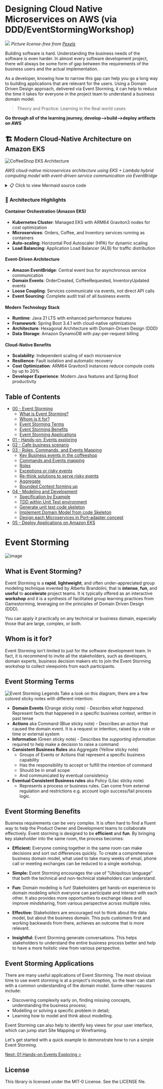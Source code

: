 # Designing Cloud Native Microservices on AWS  (via DDD/EventStormingWorkshop)

![](docs/img/coffee.jpg)
_Picture license-free from [Pexels](https://www.pexels.com/photo/background-beverage-breakfast-brown-414645/)_

Building software is hard. Understanding the business needs of the software is even harder. In almost every software development project, there will always be some form of gap between the requirements of the business users and the actual implementation.

As a developer, knowing how to narrow this gap can help you go a long way to building applications that are relevant for the users. Using a Domain Driven Design approach, delivered via Event Storming, it can help to reduce the time it takes for everyone in the project team to understand a business domain model.



> Theory and Practice: Learning in the Real world cases

**Go through all of the learning journey, develop-->build-->deploy artifacts on AWS**

## 🏗️ Modern Cloud-Native Architecture on Amazon EKS

![CoffeeShop EKS Architecture](docs/img/coffeeshop-eks-architecture.png)

*AWS cloud-native microservices architecture using EKS + Lambda hybrid computing model with event-driven service communication via EventBridge*

<details>
<summary>📋 Click to view Mermaid source code</summary>

```mermaid
graph TB
    %% External Users and Systems
    User[👤 Users] --> ALB[Application Load Balancer]
    Developer[👨‍💻 Developers] --> ECR[Amazon ECR<br/>Container Registry]
    
    %% Network Layer
    subgraph VPC["🌐 Amazon VPC (10.0.0.0/16)"]
        subgraph PublicSubnet["Public Subnet"]
            ALB
            NAT[NAT Gateway]
        end
        
        subgraph PrivateSubnet["Private Subnet"]
            %% EKS Cluster
            subgraph EKS["☸️ Amazon EKS Cluster"]
                subgraph Namespace["coffeeshop namespace"]
                    OrdersPod[📦 Orders Web<br/>Spring Boot 3.4.1<br/>Java 21]
                    CoffeePod[☕ Coffee Web<br/>Spring Boot 3.4.1<br/>Java 21]
                    InventoryPod[📋 Inventory Web<br/>Spring Boot 3.4.1<br/>Java 21]
                end
                
                subgraph SystemPods["System Components"]
                    ALBController[AWS Load Balancer Controller]
                    ClusterAutoscaler[Cluster Autoscaler]
                    MetricsServer[Metrics Server]
                    EBSCSIDriver[EBS CSI Driver]
                end
            end
            
            %% Lambda Functions
            subgraph Lambda["🔧 AWS Lambda"]
                CoffeeOrderHandler[Coffee Order Handler<br/>Java 21]
                InventoryHandler[Inventory Handler<br/>Java 21]
            end
        end
    end
    
    %% Data Layer
    subgraph DataLayer["💾 Data Layer"]
        DynamoOrder[(📊 DynamoDB<br/>Order Table)]
        DynamoCoffee[(☕ DynamoDB<br/>Coffee Table)]
        DynamoInventory[(📋 DynamoDB<br/>Inventory Table)]
    end
    
    %% Event-Driven Architecture
    subgraph EventDriven["📡 Event-Driven Architecture"]
        EventBridge[Amazon EventBridge<br/>Event Bus]
    end
    
    %% API Gateway
    subgraph APILayer["🌐 API Layer"]
        APIGateway[Amazon API Gateway<br/>REST API]
    end
    
    %% Monitoring and Observability
    subgraph Monitoring["📊 Monitoring & Observability"]
        CloudWatch[Amazon CloudWatch<br/>Metrics & Logs]
        Dashboard[CloudWatch Dashboard]
        SNS[Amazon SNS<br/>Alarm Notifications]
    end
    
    %% CI/CD Pipeline
    subgraph CICD["🚀 CI/CD Pipeline"]
        Pipeline[EKS Pipeline Stack<br/>Automated Deployment]
    end
    
    %% Connections
    ALB --> OrdersPod
    ALB --> CoffeePod
    ALB --> InventoryPod
    
    %% Microservices to Data
    OrdersPod --> DynamoOrder
    OrdersPod --> EventBridge
    CoffeePod --> DynamoCoffee
    InventoryPod --> DynamoInventory
    
    %% Lambda connections
    APIGateway --> CoffeeOrderHandler
    APIGateway --> InventoryHandler
    CoffeeOrderHandler --> DynamoOrder
    CoffeeOrderHandler --> DynamoCoffee
    InventoryHandler --> DynamoCoffee
    
    %% Event-driven flow
    EventBridge --> CoffeeOrderHandler
    OrdersPod -.->|Send Events| EventBridge
    
    %% ECR to EKS
    ECR --> OrdersPod
    ECR --> CoffeePod
    ECR --> InventoryPod
    
    %% Monitoring connections
    OrdersPod --> CloudWatch
    CoffeePod --> CloudWatch
    InventoryPod --> CloudWatch
    CoffeeOrderHandler --> CloudWatch
    InventoryHandler --> CloudWatch
    EKS --> CloudWatch
    CloudWatch --> Dashboard
    CloudWatch --> SNS
    
    %% CI/CD
    Pipeline --> ECR
    Pipeline --> EKS
    
    %% Auto-scaling
    MetricsServer --> OrdersPod
    MetricsServer --> CoffeePod
    MetricsServer --> InventoryPod
    ClusterAutoscaler --> EKS
    
    %% Styling
    classDef userClass fill:#e1f5fe,stroke:#01579b,stroke-width:2px
    classDef awsService fill:#ff9800,stroke:#e65100,stroke-width:2px,color:#fff
    classDef microservice fill:#4caf50,stroke:#1b5e20,stroke-width:2px,color:#fff
    classDef database fill:#9c27b0,stroke:#4a148c,stroke-width:2px,color:#fff
    classDef monitoring fill:#f44336,stroke:#b71c1c,stroke-width:2px,color:#fff
    
    class User,Developer userClass
    class ALB,ECR,EKS,Lambda,EventBridge,APIGateway,CloudWatch,SNS,Pipeline awsService
    class OrdersPod,CoffeePod,InventoryPod,CoffeeOrderHandler,InventoryHandler microservice
    class DynamoOrder,DynamoCoffee,DynamoInventory database
    class Dashboard,SNS monitoring
```

</details>

### 🎯 **Architecture Highlights**

#### **Container Orchestration (Amazon EKS)**
- **Kubernetes Cluster**: Managed EKS with ARM64 Graviton3 nodes for cost optimization
- **Microservices**: Orders, Coffee, and Inventory services running as containers
- **Auto-scaling**: Horizontal Pod Autoscaler (HPA) for dynamic scaling
- **Load Balancing**: Application Load Balancer (ALB) for traffic distribution

#### **Event-Driven Architecture**
- **Amazon EventBridge**: Central event bus for asynchronous service communication
- **Domain Events**: OrderCreated, CoffeeRequested, InventoryUpdated events
- **Loose Coupling**: Services communicate via events, not direct API calls
- **Event Sourcing**: Complete audit trail of all business events

#### **Modern Technology Stack**
- **Runtime**: Java 21 LTS with enhanced performance features
- **Framework**: Spring Boot 3.4.1 with cloud-native optimizations
- **Architecture**: Hexagonal Architecture with Domain-Driven Design (DDD)
- **Data Storage**: Amazon DynamoDB with pay-per-request billing

#### **Cloud-Native Benefits**
- **Scalability**: Independent scaling of each microservice
- **Resilience**: Fault isolation and automatic recovery
- **Cost Optimization**: ARM64 Graviton3 instances reduce compute costs by up to 20%
- **Developer Experience**: Modern Java features and Spring Boot productivity





## Table of Contents
- [00 - Event Storming](#eventstorming)
  - [What is Event Storming?](#what-is-event-storming)
  - [Whom is it for?](#whom-is-it-for)
  - [Event Storming Terms](#event-storming-terms)
  - [Event Storming Benefits](#event-storming-benefits)
  - [Event Storming Applications](#event-storming-applications)
- [01 - Hands-on: Events exploring](docs/01-hands-on-events-exploring/README.md)
- [02 - Cafe business scenario](docs/02-coffee-shop-scenario/README.md)
- [03 - Roles, Commands, and Events Mapping](docs/03-roles-commands-events-mapping/README.md)
  - [Key Business events in the coffeeshop](docs/03-roles-commands-events-mapping/README.md#key-business-events-in-the-coffeeshop)
  - [Commands and Events mapping](docs/03-roles-commands-events-mapping/README.md#commands-and-events-mapping)
  - [Roles](docs/03-roles-commands-events-mapping/README.md#roles)
  - [Exceptions or risky events](docs/03-roles-commands-events-mapping/README.md#exceptions-or-risky-events)
  - [Re-think solutions to serve risky events](docs/03-roles-commands-events-mapping/README.md#re-think-solutions-to-serve-risky-events)
  - [Aggregate](docs/03-roles-commands-events-mapping/README.md#aggregate)
  - [Bounded Context forming up](docs/03-roles-commands-events-mapping/README.md#bounded-context-forming-up)
- [04 - Modeling and Development](docs/04-modeling-and-development/README.md)
  - [Specification by Example](docs/04-modeling-and-development/README.md#specification-by-example)
  - [TDD within Unit Test environment](docs/04-modeling-and-development/README.md#tdd-within-unit-test-environment)
  - [Generate unit test code skeleton](docs/04-modeling-and-development/README.md#generate-unit-test-code-skeleton)
  - [Implement Domain Model from code Skeleton](docs/04-modeling-and-development/README.md#implement-domain-model-from-code-skeleton)
  - [Design each Microservices in Port-adapter concept](docs/04-modeling-and-development/README.md#design-each-microservices-in-port-adapter-concept)
- [05 - Deploy Applications on Amazon EKS](docs/05-deploy-applications-by-cdk/README.md) 
<!---
- [05 - Domain Driven Design Tactical design pattern guidance](05-ddd-tactical-design-pattern)
- [06 - Actual Implementation](06-actual-implementation)
- [07 - Infrastructure as Code by CDK](07-iaac-cdk)
- [08 - Deploy Serverless application](08-deploy-serverless-app)
- [09 - Deploy Containerized application](09-deploy-containerized-app)
- [10 - Build up CI/CD pipeline](10-build-up-cicd-pipeline)
--->

# Event Storming
![image](docs/img/problemsolving.png)

## What is Event Storming?
Event Storming is a **rapid**, **lightweight**, and often under-appreciated group modeling technique invented by Alberto Brandolini, that is **intense**, **fun**, and **useful** to **accelerate** project teams. It is typically offered as an interactive **workshop** and it is a synthesis of facilitated group learning practices from Gamestorming, leveraging on the principles of Domain Driven Design (DDD).

You can apply it practically on any technical or business domain, especially those that are large, complex, or both.

## Whom is it for?
Event Storming isn't limited to just for the software development team. In fact, it is recommend to invite all the stakeholders, such as developers, domain experts, business decision makers etc to join the Event Storming workshop to collect viewpoints from each participants.

## Event Storming Terms

![Event Storming Legends](docs/img/event-storming-legends.png)
Take a look on this diagram, there are a few colored sticky notes with different intention:

* **Domain Events** (Orange sticky note) - Describes *what happened*. Represent facts that happened in a specific business context, written in past tense
* **Actions** aka Command (Blue sticky note) - Describes an *action* that caused the domain event. It is a request or intention, raised by a role or time or external system
* **Information** (Green sticky note) - Describes the *supporting information* required to help make a decision to raise a command
* **Consistent Business Rules** aka Aggregate (Yellow sticky note)
    * Groups of Events or Actions that represent a specific business capability
    * Has the responsibility to accept or fulfill the intention of command
    * Should be in small scope
    * And communicated by eventual consistency
* **Eventual Consistent Business rules** aka Policy (Lilac sticky note)
    * Represents a process or business rules. Can come from external regulation and restrictions e.g. account login success/fail process logic.

## Event Storming Benefits

Business requirements can be very complex. It is often hard to find a fluent way to help the Product Owner and Development teams to collaborate effectively. Event storming is designed to be **efficient** and **fun**. By bringing key stakeholder into the same room, the process becomes:

- **Efficient:** Everyone coming together in the same room can make decisions and sort out differences quickly. To create a comprehensive business domain model, what used to take many weeks of email, phone call or meeting exchanges can be reduced to a single workshop.

- **Simple:** Event Storming encourages the use of "Ubiquitous language" that both the technical and non-technical stakeholders can understand.

- **Fun:** Domain modeling is fun! Stakeholders get hands-on experience to domain modeling which everyone can participate and interact with each other. It also provides more opportunities to exchange ideas and improve mindsharing, from various perspective across multiple roles.

- **Effective:** Stakeholders are encouraged not to think about the data model, but about the business domain. This puts customers first and working backwards from there, achieves an outcome that is more relevant.

- **Insightful:** Event Storming generate conversations. This helps stakeholders to understand the entire business process better and help to have a more holistic view from various perspective.

## Event Storming Applications

There are many useful applications of Event Storming. The most obvious time to use event storming is at a project's inception, so the team can start with a common understanding of the domain model. Some other reasons include:
* Discovering complexity early on, finding missing concepts, understanding the business process;
* Modelling or solving a specific problem in detail;
* Learning how to model and think about modelling.

Event Storming can also help to identify key views for your user interface, which can jump start Site Mapping or Wireframing.

Let's get started with a quick example to demonstrate how to run a simple Event Storming.

[Next: 01 Hands-on Events Exploring >](docs/01-hands-on-events-exploring/README.md)


## License

This library is licensed under the MIT-0 License. See the LICENSE file.
